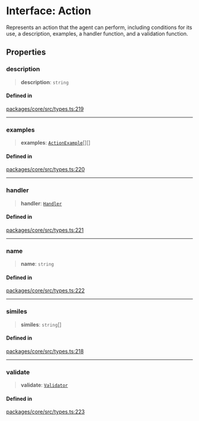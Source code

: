 # Interface: Action

Represents an action that the agent can perform, including conditions for its use, a description, examples, a handler function, and a validation function.

## Properties

### description

> **description**: `string`

#### Defined in

[packages/core/src/types.ts:219](https://github.com/ai16z/eliza/blob/8b230e97279ce98a641d3338cbfa78f13130c60e/packages/core/src/types.ts#L219)

---

### examples

> **examples**: [`ActionExample`](ActionExample.md)[][]

#### Defined in

[packages/core/src/types.ts:220](https://github.com/ai16z/eliza/blob/8b230e97279ce98a641d3338cbfa78f13130c60e/packages/core/src/types.ts#L220)

---

### handler

> **handler**: [`Handler`](../type-aliases/Handler.md)

#### Defined in

[packages/core/src/types.ts:221](https://github.com/ai16z/eliza/blob/8b230e97279ce98a641d3338cbfa78f13130c60e/packages/core/src/types.ts#L221)

---

### name

> **name**: `string`

#### Defined in

[packages/core/src/types.ts:222](https://github.com/ai16z/eliza/blob/8b230e97279ce98a641d3338cbfa78f13130c60e/packages/core/src/types.ts#L222)

---

### similes

> **similes**: `string`[]

#### Defined in

[packages/core/src/types.ts:218](https://github.com/ai16z/eliza/blob/8b230e97279ce98a641d3338cbfa78f13130c60e/packages/core/src/types.ts#L218)

---

### validate

> **validate**: [`Validator`](../type-aliases/Validator.md)

#### Defined in

[packages/core/src/types.ts:223](https://github.com/ai16z/eliza/blob/8b230e97279ce98a641d3338cbfa78f13130c60e/packages/core/src/types.ts#L223)

